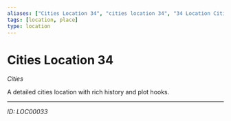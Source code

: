 ```yaml
---
aliases: ["Cities Location 34", "cities location 34", "34 Location Cities"]
tags: [location, place]
type: location
---
```


# Cities Location 34

*Cities*

A detailed cities location with rich history and plot hooks.

---
*ID: LOC00033*